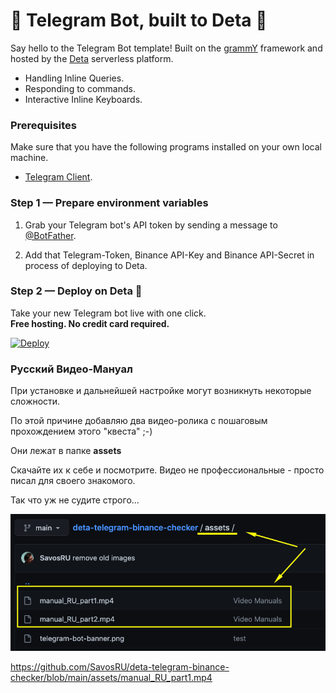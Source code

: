 # 🌟 Telegram Bot, built to Deta 🌟

Say hello to the Telegram Bot template! Built on the [grammY](https://grammy.dev/) framework and hosted by the [Deta](https://deta.sh/) serverless platform.

- Handling Inline Queries.
- Responding to commands.
- Interactive Inline Keyboards.


### Prerequisites

Make sure that you have the following programs installed on your own local machine.

- [Telegram Client](https://desktop.telegram.org/).


### Step 1 — Prepare environment variables

1. Grab your Telegram bot's API token by sending a message to [\@BotFather](https://telegram.me/BotFather).

2. Add that Telegram-Token, Binance API-Key and Binance API-Secret in process of deploying to Deta.

### Step 2 — Deploy on Deta 🚀

Take your new Telegram bot live with one click. \
**Free hosting. No credit card required.**

[![Deploy](https://button.deta.dev/1/svg)](https://go.deta.dev/deploy?repo=https://github.com/SavosRU/deta-telegram-binance-checker)

### Русский Видео-Мануал
При установке и дальнейшей настройке могут возникнуть некоторые сложности.

По этой причине добавляю два видео-ролика с пошаговым прохождением этого "квеста" ;-)

Они лежат в папке <b>assets</b>

Скачайте их к себе и посмотрите. Видео не профессиональные - просто писал для своего знакомого.

Так что уж не судите строго...
<center>
<img src="./assets/video-manuals-1.png"></img>
</center>

https://github.com/SavosRU/deta-telegram-binance-checker/blob/main/assets/manual_RU_part1.mp4
